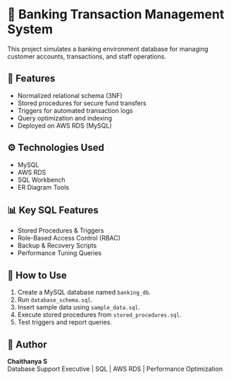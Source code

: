 # 🏦 Banking Transaction Management System

This project simulates a banking environment database for managing customer accounts, transactions, and staff operations.

## 🔧 Features
- Normalized relational schema (3NF)
- Stored procedures for secure fund transfers
- Triggers for automated transaction logs
- Query optimization and indexing
- Deployed on AWS RDS (MySQL)

## ⚙️ Technologies Used
- MySQL
- AWS RDS
- SQL Workbench
- ER Diagram Tools

## 📊 Key SQL Features
- Stored Procedures & Triggers
- Role-Based Access Control (RBAC)
- Backup & Recovery Scripts
- Performance Tuning Queries

## 🚀 How to Use
1. Create a MySQL database named `banking_db`.
2. Run `database_schema.sql`.
3. Insert sample data using `sample_data.sql`.
4. Execute stored procedures from `stored_procedures.sql`.
5. Test triggers and report queries.

## 🧠 Author
**Chaithanya S**  
Database Support Executive | SQL | AWS RDS | Performance Optimization
